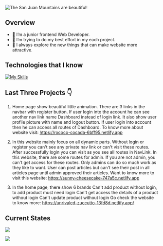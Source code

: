 ![The San Juan Mountains are beautiful!](/assets/banner.gif "Welcome to My Profile")

## Overview

- 🔭 I’m a junior frontend Web Developer.
- 🤔 I’m trying to do my best effort in my each project.
- 👀 I always explore the new things that can make website more attractive.

## Technologies that I know

[![My Skills](https://skillicons.dev/icons?i=html,css,tailwind,react,js,mongodb,nodejs,git,firebase,express)](https://skillicons.dev)

## Last Three Projects 👇

1. Home page show beautiful little animation.
   There are 3 links in the navbar with register button.
   If user login into the account he can see another nav link name Dashboard instead of login link. It also show user profile picture with name and logout button.
   If user login into account then he can access all routes of Dashboard.
   To know more about website visit: https://rococo-cocada-6bff95.netlify.app

2. In this website mainly focus on all dynamic parts.
   Without login or register you can't see any private nav link or can't visit these routes. After successfully login you can visit as you see all routes in NavLink.
   In this website, there are some routes for admin. If you are not admin, you can't get access for these routes. Only admins can do so much work as they like to want. User can post articles but can't see their post in all articles page until admin approved their articles.
   Want to know more to visit this website: https://sunny-cheesecake-747a5c.netlify.app

3. In the home page, there show 6 brands
   Can't add product without login, to add product must need login Can't get access the details of a product without login Can't update product without login Go check the website to know more: https://unrivaled-zuccutto-13fd8d.netlify.app/

## Current States

![](http://github-profile-summary-cards.vercel.app/api/cards/profile-details?username=AR-Fahad&theme=dark)

![](http://github-profile-summary-cards.vercel.app/api/cards/productive-time?username=AR-Fahad&theme=dark&utcOffset=8)
